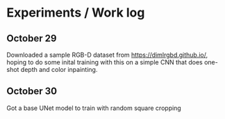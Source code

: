 # Experiments / Work log

## October 29

Downloaded a sample RGB-D dataset from https://dimlrgbd.github.io/, hoping to do some inital training
with this on a simple CNN that does one-shot depth and color inpainting.

## October 30

Got a base UNet model to train with random square cropping  